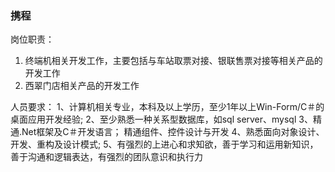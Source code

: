 ### 携程

岗位职责：
1. 终端机相关开发工作，主要包括与车站取票对接、银联售票对接等相关产品的开发工作
2. 西翠门店相关产品的开发工作

人员要求：
1、计算机相关专业，本科及以上学历，至少1年以上Win-Form/C＃的桌面应用开发经验; 
2、至少熟悉一种关系型数据库，如sql server、mysql 
3、精通.Net框架及C＃开发语言； 精通组件、控件设计与开发
4、熟悉面向对象设计、开发、重构及设计模式;
5、有强烈的上进心和求知欲，善于学习和运用新知识，善于沟通和逻辑表达，有强烈的团队意识和执行力